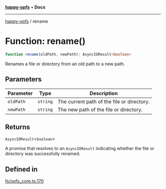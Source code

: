 [**happy-opfs**](../README.md) • **Docs**

***

[happy-opfs](../README.md) / rename

# Function: rename()

```ts
function rename(oldPath, newPath): AsyncIOResult<boolean>
```

Renames a file or directory from an old path to a new path.

## Parameters

| Parameter | Type | Description |
| ------ | ------ | ------ |
| `oldPath` | `string` | The current path of the file or directory. |
| `newPath` | `string` | The new path of the file or directory. |

## Returns

`AsyncIOResult`\<`boolean`\>

A promise that resolves to an `AsyncIOResult` indicating whether the file or directory was successfully renamed.

## Defined in

[fs/opfs\_core.ts:170](https://github.com/JiangJie/happy-opfs/blob/948cb3ee1ba6a4ce667d07bda817012e57b50bb8/src/fs/opfs_core.ts#L170)
